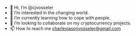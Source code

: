 - 👋 Hi, I’m @cjvosseler
- 👀 I’m interested in the changing world.
- 🌱 I’m currently learning how to cope with people.
- 💞️ I’m looking to collaborate on my cryptocurrency projects.
- 📫 How to reach me charlesjasonvosseler@gmail.com

<!---
cjvosseler/cjvosseler is a ✨ special ✨ repository because its `README.md` (this file) appears on your GitHub profile.
You can click the Preview link to take a look at your changes.
--->
